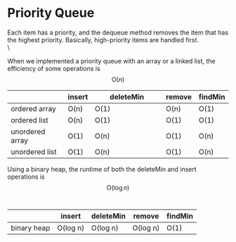 # Priority Queue

Each item has a priority, and the dequeue method removes the item that has the highest priority. Basically, high-priority items are handled first.\
\


When we implemented a priority queue with an array or a linked list, the efficiency of some operations is $$\text{O}(n)$$

<table><thead><tr><th></th><th>insert</th><th width="146">deleteMin</th><th>remove</th><th>findMin</th></tr></thead><tbody><tr><td> ordered array </td><td> O(n) </td><td> O(1) </td><td> O(n) </td><td> O(1) </td></tr><tr><td> ordered list </td><td> O(n) </td><td> O(1) </td><td> O(1)</td><td> O(1) </td></tr><tr><td> unordered array </td><td> O(1) </td><td> O(n) </td><td> O(1)</td><td> O(n) </td></tr><tr><td> unordered list </td><td> O(1) </td><td> O(n) </td><td> O(1)</td><td> O(n) </td></tr></tbody></table>



Using a binary heap, the runtime of both the deleteMin and insert operations is $$\text{O}(\log n)$$\
&#x20;

|              | insert     | deleteMin  | remove     | findMin |
| ------------ | ---------- | ---------- | ---------- | ------- |
|  binary heap |  O(log n)  |  O(log n)  |  O(log n)  |  O(1)   |

